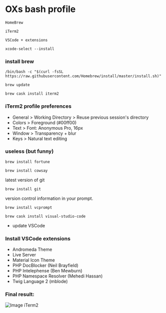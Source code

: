 # OXs bash profile
 
`HomeBrew`

`iTerm2`

`VSCode + extensions`

```
xcode-select --install
```

### install brew

```
/bin/bash -c "$(curl -fsSL https://raw.githubusercontent.com/Homebrew/install/master/install.sh)"
```
```
brew update
```

```
brew cask install iterm2
```
### iTerm2 profile preferences

* General > Working Directory > Reuse previous session's directory
* Colors > Foreground (#00ff00)
* Text > Font: Anonymous Pro, 16px
* Window > Transparency + blur 
* Keys > Natural text editing

### useless (but funny)
```
brew install fortune
```
```
brew install cowsay
```
latest version of git
```
brew install git
```
version control information in your prompt.
```
brew install vcprompt
```

```
brew cask install visual-studio-code
```
* update VSCode
### Install VSCode extensions
* Andromeda Theme
* Live Server
* Material Icon Theme
* PHP DocBlocker (Neil Brayfield)
* PHP Intelephense (Ben Mewburn)
* PHP Namespace Resolver (Mehedi Hassan)
* Twig Language 2 (mblode)

### Final result: 
![Image iTerm2](https://lh3.googleusercontent.com/NlPhl6QzDxXwbNz0e0WDb_sHXm9IMKevDsVklmFZ2tJUFbWVaZ6faqGJ_GK8V0GTEmsUDNqNQwdJzH5t9WhyNn8d2yb4VwgdF0w24qwgDbcQXs-E8fllp0C6wtO5fRdWc8l3qnxOBEj4fNXLs3lO8dDg5rduVE_i0lIThIXtpT80FwG1u-tdeYdGkVsSzoci3FxfM9JlguWgzEg5vPBF8V6cVS6QEvYRBZYpWVXYqh5EKM_2ExRmhkzKlKCZYNy_zALUTeNth2Oiisn13LGu5KeTG5c-N9vH7OyaHabU2M6CyJ5enf4l37Jgikcn4yaKwdO1WwbevrkL9S3_81Zyxi7TJ7gx0Hon7AzEZLVDW5LGfBG8cDAdH1Gk-YZxbb1ueT7uqbdT1ZxWJ-UiNHCe0hEZ_TslaMwTqZJhU60whN2LJ_vURgJYD8LIARNYaOjV1x-tZdorytdVPujP-9xh1ZYTZ7xg_7ZPMbGeC2UsmV2oosylyjA2IYK6S0iFSKuXtzdRZs2hOdw94hRrD5gpuRDpsY3eeI5FYwx1TS42vORle5DBwcRPBu_4veLqevYXzfZ6U5wxk4Q-RGy7TO_Glma_cveqQovjZ2B8qe7tZtx9eKtcOBnE4hTHuE0iEwyEnGkRyH_FrJqDcbIGunDO0RQQKLKs8AI6cM53bAc1U349EPcLyGcLioUF0RU3lw=w1462-h726-no?authuser=0)
